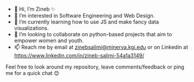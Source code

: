 - 👋 Hi, I’m Zineb ✨
- 👀 I’m interested in Software Engineering and Web Design.
- 🌱 I’m currently learning how to use JS and make fancy data visualizations.
- 💞️ I’m looking to collaborate on python-based projects that aim to empower women and youth. 
- 📫 Reach me by email at zinebsalimi@minerva.kgi.edu or on Linkedin at https://www.linkedin.com/in/zineb-salimi-54a1a3149/

Feel free to look around my repository, leave comments/feedback or ping me for a quick chat 😊
